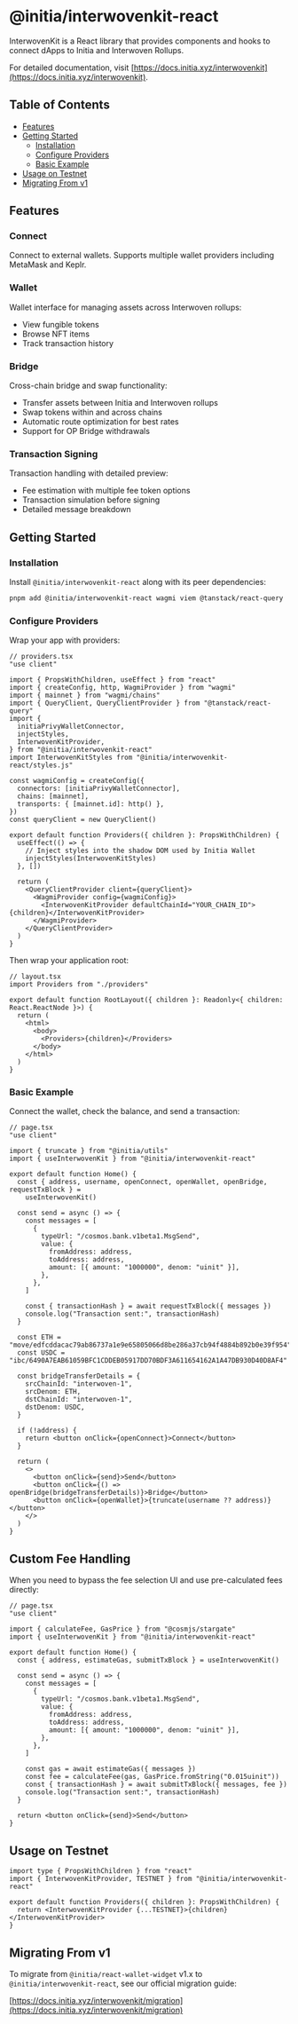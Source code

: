# @initia/interwovenkit-react

InterwovenKit is a React library that provides components and hooks to connect dApps to Initia and Interwoven Rollups.

For detailed documentation, visit [https://docs.initia.xyz/interwovenkit](https://docs.initia.xyz/interwovenkit).

## Table of Contents

- [Features](#features)
- [Getting Started](#getting-started)
  - [Installation](#installation)
  - [Configure Providers](#configure-providers)
  - [Basic Example](#basic-example)
- [Usage on Testnet](#usage-on-testnet)
- [Migrating From v1](#migrating-from-v1)

## Features

### Connect

Connect to external wallets. Supports multiple wallet providers including MetaMask and Keplr.

### Wallet

Wallet interface for managing assets across Interwoven rollups:

- View fungible tokens
- Browse NFT items
- Track transaction history

### Bridge

Cross-chain bridge and swap functionality:

- Transfer assets between Initia and Interwoven rollups
- Swap tokens within and across chains
- Automatic route optimization for best rates
- Support for OP Bridge withdrawals

### Transaction Signing

Transaction handling with detailed preview:

- Fee estimation with multiple fee token options
- Transaction simulation before signing
- Detailed message breakdown

## Getting Started

### Installation

Install `@initia/interwovenkit-react` along with its peer dependencies:

```bash
pnpm add @initia/interwovenkit-react wagmi viem @tanstack/react-query
```

### Configure Providers

Wrap your app with providers:

```tsx
// providers.tsx
"use client"

import { PropsWithChildren, useEffect } from "react"
import { createConfig, http, WagmiProvider } from "wagmi"
import { mainnet } from "wagmi/chains"
import { QueryClient, QueryClientProvider } from "@tanstack/react-query"
import {
  initiaPrivyWalletConnector,
  injectStyles,
  InterwovenKitProvider,
} from "@initia/interwovenkit-react"
import InterwovenKitStyles from "@initia/interwovenkit-react/styles.js"

const wagmiConfig = createConfig({
  connectors: [initiaPrivyWalletConnector],
  chains: [mainnet],
  transports: { [mainnet.id]: http() },
})
const queryClient = new QueryClient()

export default function Providers({ children }: PropsWithChildren) {
  useEffect(() => {
    // Inject styles into the shadow DOM used by Initia Wallet
    injectStyles(InterwovenKitStyles)
  }, [])

  return (
    <QueryClientProvider client={queryClient}>
      <WagmiProvider config={wagmiConfig}>
        <InterwovenKitProvider defaultChainId="YOUR_CHAIN_ID">{children}</InterwovenKitProvider>
      </WagmiProvider>
    </QueryClientProvider>
  )
}
```

Then wrap your application root:

```tsx
// layout.tsx
import Providers from "./providers"

export default function RootLayout({ children }: Readonly<{ children: React.ReactNode }>) {
  return (
    <html>
      <body>
        <Providers>{children}</Providers>
      </body>
    </html>
  )
}
```

### Basic Example

Connect the wallet, check the balance, and send a transaction:

```tsx
// page.tsx
"use client"

import { truncate } from "@initia/utils"
import { useInterwovenKit } from "@initia/interwovenkit-react"

export default function Home() {
  const { address, username, openConnect, openWallet, openBridge, requestTxBlock } =
    useInterwovenKit()

  const send = async () => {
    const messages = [
      {
        typeUrl: "/cosmos.bank.v1beta1.MsgSend",
        value: {
          fromAddress: address,
          toAddress: address,
          amount: [{ amount: "1000000", denom: "uinit" }],
        },
      },
    ]

    const { transactionHash } = await requestTxBlock({ messages })
    console.log("Transaction sent:", transactionHash)
  }

  const ETH = "move/edfcddacac79ab86737a1e9e65805066d8be286a37cb94f4884b892b0e39f954"
  const USDC = "ibc/6490A7EAB61059BFC1CDDEB05917DD70BDF3A611654162A1A47DB930D40D8AF4"

  const bridgeTransferDetails = {
    srcChainId: "interwoven-1",
    srcDenom: ETH,
    dstChainId: "interwoven-1",
    dstDenom: USDC,
  }

  if (!address) {
    return <button onClick={openConnect}>Connect</button>
  }

  return (
    <>
      <button onClick={send}>Send</button>
      <button onClick={() => openBridge(bridgeTransferDetails)}>Bridge</button>
      <button onClick={openWallet}>{truncate(username ?? address)}</button>
    </>
  )
}
```

## Custom Fee Handling

When you need to bypass the fee selection UI and use pre-calculated fees directly:

```tsx
// page.tsx
"use client"

import { calculateFee, GasPrice } from "@cosmjs/stargate"
import { useInterwovenKit } from "@initia/interwovenkit-react"

export default function Home() {
  const { address, estimateGas, submitTxBlock } = useInterwovenKit()

  const send = async () => {
    const messages = [
      {
        typeUrl: "/cosmos.bank.v1beta1.MsgSend",
        value: {
          fromAddress: address,
          toAddress: address,
          amount: [{ amount: "1000000", denom: "uinit" }],
        },
      },
    ]

    const gas = await estimateGas({ messages })
    const fee = calculateFee(gas, GasPrice.fromString("0.015uinit"))
    const { transactionHash } = await submitTxBlock({ messages, fee })
    console.log("Transaction sent:", transactionHash)
  }

  return <button onClick={send}>Send</button>
}
```

## Usage on Testnet

```tsx
import type { PropsWithChildren } from "react"
import { InterwovenKitProvider, TESTNET } from "@initia/interwovenkit-react"

export default function Providers({ children }: PropsWithChildren) {
  return <InterwovenKitProvider {...TESTNET}>{children}</InterwovenKitProvider>
}
```

## Migrating From v1

To migrate from `@initia/react-wallet-widget` v1.x to `@initia/interwovenkit-react`, see our official migration guide:

[https://docs.initia.xyz/interwovenkit/migration](https://docs.initia.xyz/interwovenkit/migration)
